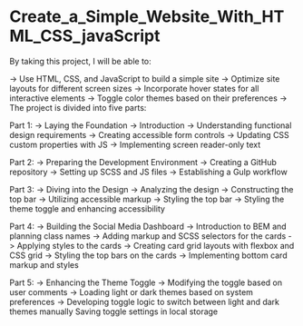 # Create_a_Simple_Website_With_HTML_CSS_javaScript

By taking this project, I will be able to:

-> Use HTML, CSS, and JavaScript to build a simple site
-> Optimize site layouts for different screen sizes
-> Incorporate hover states for all interactive elements
-> Toggle color themes based on their preferences
-> The project is divided into five parts:

Part 1: 
-> Laying the Foundation
-> Introduction
-> Understanding functional design requirements
-> Creating accessible form controls
-> Updating CSS custom properties with JS
-> Implementing screen reader-only text

Part 2: 
-> Preparing the Development Environment
-> Creating a GitHub repository
-> Setting up SCSS and JS files
-> Establishing a Gulp workflow

Part 3: 
-> Diving into the Design
-> Analyzing the design
-> Constructing the top bar
-> Utilizing accessible markup
-> Styling the top bar
-> Styling the theme toggle and enhancing accessibility

Part 4: 
-> Building the Social Media Dashboard
-> Introduction to BEM and planning class names
-> Adding markup and SCSS selectors for the cards
-> Applying styles to the cards
-> Creating card grid layouts with flexbox and CSS grid
-> Styling the top bars on the cards
-> Implementing bottom card markup and styles

Part 5: 
-> Enhancing the Theme Toggle
-> Modifying the toggle based on user comments
-> Loading light or dark themes based on system preferences
-> Developing toggle logic to switch between light and dark themes manually
Saving toggle settings in local storage
